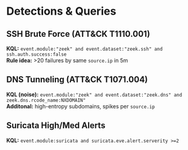 

# Detections & Queries

## SSH Brute Force (ATT&CK T1110.001)
**KQL:**
`event.module:"zeek" and event.dataset:"zeek.ssh" and ssh.auth.success:false`                                                                                    
**Rule idea:** >20 failures by same `source.ip` in 5m


## DNS Tunneling (ATT&CK T1071.004)
**KQL (noise):**
`event.module:"zeek" and event.dataset:"zeek.dns" and zeek.dns.rcode_name:NXDOMAIN"`                                                                      
**Additonal:** high-entropy subdomains, spikes per `source.ip`


## Suricata High/Med Alerts
**KQL:**
`event.module:suricata and suricata.eve.alert.serverity >=2`
